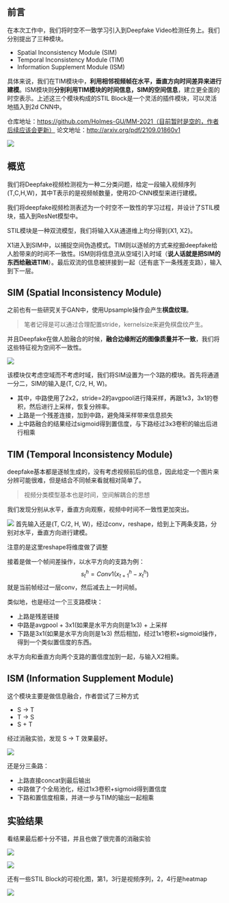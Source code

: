 ## 前言

在本次工作中，我们将时空不一致学习引入到Deepfake Video检测任务上。我们分别提出了三种模块。

- Spatial Inconsistency Module (SIM)
- Temporal Inconsistency Module (TIM)
- Information Supplement Module (ISM) 

具体来说，我们在TIM模块中，**利用相邻视频帧在水平，垂直方向时间差异来进行建模**。ISM模块则**分别利用TIM模块的时间信息，SIM的空间信息**，建立更全面的时空表示。上述这三个模块构成的STIL Block是一个灵活的插件模块，可以灵活地插入到2d CNN中。

仓库地址：https://github.com/Holmes-GU/MM-2021（目前暂时是空的，作者后续应该会更新）
论文地址：http://arxiv.org/pdf/2109.01860v1


![](https://files.mdnice.com/user/4601/e364db0b-20c1-4c50-9b81-7e63b5fa4ff7.png)

## 概览
我们将Deepfake视频检测视为一种二分类问题，给定一段输入视频序列(T,C,H,W)，其中T表示的是视频帧数量，使用2D-CNN模型来进行建模。

我们将deepfake视频检测表述为一个时空不一致性的学习过程，并设计了STIL模块，插入到ResNet模型中。

STIL模块是一种双流模型，我们将输入X从通道维上均分得到{X1, X2}。

X1进入到SIM中，以捕捉空间伪造模式。TIM则以逐帧的方式来挖掘deepfake给人脸带来的时间不一致性。ISM则将信息流从空域引入时域（**说人话就是把SIM的东西给融进TIM**）。最后双流的信息被拼接到一起（还有底下一条残差支路），输入到下一层。

## SIM (Spatial Inconsistency Module)
之前也有一些研究关于GAN中，使用Upsample操作会产生**棋盘纹理**。

> 笔者记得是可以通过合理配置stride，kernelsize来避免棋盘纹产生。

并且Deepfake在做人脸融合的时候，**融合边缘附近的图像质量并不一致**，我们将这些特征视为空间不一致性。

![](https://files.mdnice.com/user/4601/544f4f42-b371-4d41-9fd0-3ed420776c94.png)

该模块仅考虑空域而不考虑时域，我们将SIM设置为一个3路的模块。首先将通道一分二，SIM的输入是(T, C/2, H, W)。

- 其中，中路使用了2x2，stride=2的avgpool进行降采样，再跟1x3，3x1的卷积，然后进行上采样，恢复分辨率。
- 上路是一个残差连接，加到中路，避免降采样带来信息损失
- 上中路融合的结果经过sigmoid得到置信度，与下路经过3x3卷积的输出后进行相乘

## TIM (Temporal Inconsistency Module)
deepfake基本都是逐帧生成的，没有考虑视频前后的信息，因此给定一个图片来分辨可能很难，但是结合不同帧来看就相对简单了。

> 视频分类模型基本也是时间，空间解耦合的思想

我们发现分别从水平，垂直方向观察，视频中时间不一致性更加突出。


![](https://files.mdnice.com/user/4601/5f640436-19dc-45d7-908d-7fe63cf08562.png)
首先输入还是(T, C/2, H, W)，经过conv，reshape，给到上下两条支路，分别对水平，垂直方向进行建模。

注意的是这里reshape将维度做了调整

接着是做一个帧间差操作，以水平方向的支路为例：
$$
s_t^h = Conv1(x_{t+1}^h - x_{t}^h)
$$
就是当前帧经过一层conv，然后减去上一时间帧。

类似地，也是经过一个三支路模块：
- 上路是残差链接
- 中路是avgpool + 3x1(如果是水平方向则是1x3) + 上采样
- 下路是3x1(如果是水平方向则是1x3)
然后相加，经过1x1卷积+sigmoid操作，得到一个类似置信度的东西。

水平方向和垂直方向两个支路的置信度加到一起，与输入X2相乘。

## ISM (Information Supplement Module)
这个模块主要是做信息融合，作者尝试了三种方式

- S -> T
- T -> S
- S + T

经过消融实验，发现 S -> T 效果最好。

![](https://files.mdnice.com/user/4601/c7c1afcd-0cbf-4869-85af-0a6354b545b8.png)

还是分三条路：
- 上路直接concat到最后输出
- 中路做了个全局池化，经过1x3卷积+sigmoid得到置信度
- 下路和置信度相乘，并进一步与TIM的输出一起相乘

## 实验结果
看结果最后都十分不错，并且也做了很完善的消融实验

![](https://files.mdnice.com/user/4601/cd92ae16-738e-4337-b996-e8d9ff0d8a39.png)

![](https://files.mdnice.com/user/4601/627c26b6-948b-4aa3-b1b1-e6278a01b7b1.png)

还有一些STIL Block的可视化图，第1，3行是视频序列，2，4行是heatmap

![](https://files.mdnice.com/user/4601/184a7092-9898-4e38-bd40-cd8912e05300.png)

